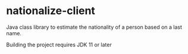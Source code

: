 nationalize-client
==================

Java class library to estimate the nationality of a person based on a last name.

Building the project requires JDK 11 or later